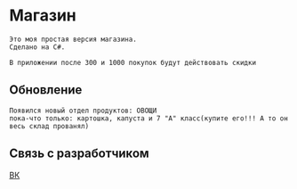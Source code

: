 # Магазин

    Это моя простая версия магазина. 
    Сделано на C#.

    В приложении после 300 и 1000 покупок будут действовать скидки

## Обновление
    Появился новый отдел продуктов: ОВОЩИ
    пока-что только: картошка, капуста и 7 "А" класс(купите его!!! А то он весь склад прованял)

## Связь с разработчиком

<a href="https://vk.com/id467454478">ВК</a>